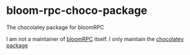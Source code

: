 # bloom-rpc-choco-package
The chocolatey package for bloomRPC

I am not a maintainer of [bloomRPC](https://github.com/uw-labs/bloomrpc) itself. I only maintain the [chocolatey package](https://chocolatey.org/packages/bloomrpc)
